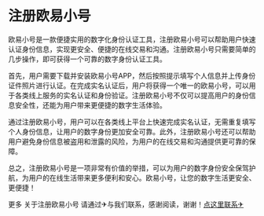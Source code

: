 # 注册欧易小号

欧易小号是一款便捷实用的数字化身份认证工具，注册欧易小号可以帮助用户快速认证身份信息，实现更安全、便捷的在线交易和沟通。注册欧易小号只需要简单的几步操作，即可获得一个可靠的数字身份认证工具。

首先，用户需要下载并安装欧易小号APP，然后按照提示填写个人信息并上传身份证件照片进行认证。在完成实名认证后，用户将获得一个唯一的欧易小号，可以用于各类线上服务的实名认证和身份验证。注册欧易小号不仅可以提高用户的身份信息安全性，还能为用户带来更便捷的数字生活体验。

通过注册欧易小号，用户可以在各类线上平台上快速完成实名认证，无需重复填写个人身份信息，让用户的数字身份更加安全可靠。此外，注册欧易小号还可以帮助用户避免身份信息被盗用和泄露的风险，为用户的在线交易和沟通提供更可靠的保障。

总之，注册欧易小号是一项非常有价值的举措，可以为用户的数字身份安全保驾护航，为用户的在线生活带来更多便利和安心。欧易小号，让您的数字生活更安全、更便捷！

更多 关于注册欧易小号 请通过✈与我们联系，感谢阅读，谢谢！[点这里联系✈](https://gg.k02.cc)